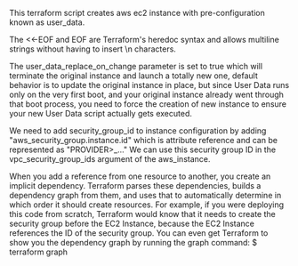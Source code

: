 This terraform script creates aws ec2 instance with pre-configuration known as user_data.

The <<-EOF and EOF are Terraform's heredoc syntax and allows multiline strings without having to insert \n characters.

The user_data_replace_on_change parameter is set to true which will terminate the original instance and launch a totally new one, default behavior is to update the original instance in place, but since User Data runs only on the very first boot, and your original instance already went through that boot process, you need to force the creation of new instance to ensure your new User Data script actually gets executed.

We need to add security_group_id to instance configuration by adding "aws_security_group.instance.id" which is attribute reference and can be represented as "PROVIDER>_<TYPE>.<NAME>.<ATTRIBUTE>."  We can use this security group ID in the vpc_security_group_ids argument of the aws_instance.

When you add a reference from one resource to another, you create an
implicit dependency. Terraform parses these dependencies, builds a
dependency graph from them, and uses that to automatically determine in
which order it should create resources. For example, if you were deploying
this code from scratch, Terraform would know that it needs to create the
security group before the EC2 Instance, because the EC2 Instance
references the ID of the security group. You can even get Terraform to show
you the dependency graph by running the graph command:
$ terraform graph
